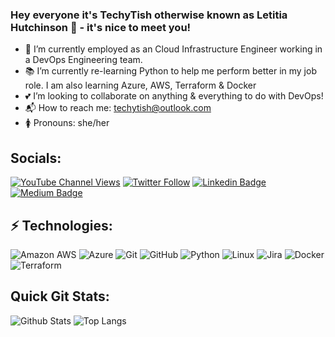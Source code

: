 ### Hey everyone it's TechyTish otherwise known as Letitia Hutchinson 👋 - it's nice to meet you!

<!--🔭 I’m currently working on-->

- 👀 I’m currently employed as an Cloud Infrastructure Engineer working in a DevOps Engineering team.
- 📚 I’m currently re-learning Python to help me perform better in my job role. I am also learning Azure, AWS, Terraform & Docker
- 💕 I’m looking to collaborate on anything & everything to do with DevOps!
- 📬 How to reach me: techytish@outlook.com
- 🚺 Pronouns: she/her

<!-- Socials -->

## Socials:
[![YouTube Channel Views](https://img.shields.io/youtube/channel/views/UCUinxcfdBbWpgDPgAQYiKTA?style=social)](<https://youtube.com/c/techytish>)
[![Twitter Follow](https://img.shields.io/twitter/follow/TechyTishh?style=social)](<https://twitter.com/intent/follow?screen_name=TechyTishh>)
[![Linkedin Badge](https://img.shields.io/badge/-Letitia%20Hutchinson-blue?style=flat-square&logo=Linkedin&logoColor=white&link=<https://www.linkedin.com/in/letitia-hutchinson/>)](<https://www.linkedin.com/in/letitia-hutchinson/>)
[![Medium Badge](https://img.shields.io/badge/Techy%20Tish-12100E?style=flat-square&logo=medium&logoColor=white&link=<https://medium.com/@techytish>)](<https://medium.com/@techytish>)

## ⚡ Technologies:
![Amazon AWS](https://img.shields.io/badge/Amazon%20AWS-232F3E?style=for-the-badge&logo=amazon-aws)
![Azure](https://img.shields.io/badge/azure-%230072C6.svg?style=for-the-badge&logo=microsoftazure&logoColor=white)
![Git](https://img.shields.io/badge/-Git-black?style=for-the-badge&logo=git)
![GitHub](https://img.shields.io/badge/-GitHub-181717?style=for-the-badge&logo=github)
![Python](https://img.shields.io/badge/-Python-black?style=for-the-badge&logo=Python)
![Linux](https://img.shields.io/badge/Linux-FCC624?style=for-the-badge&logo=linux&logoColor=black)
![Jira](https://img.shields.io/badge/jira-%230A0FFF.svg?style=for-the-badge&logo=jira&logoColor=white)
![Docker](https://img.shields.io/badge/docker-%230db7ed.svg?style=for-the-badge&logo=docker&logoColor=white)
![Terraform](https://img.shields.io/badge/terraform-%235835CC.svg?style=for-the-badge&logo=terraform&logoColor=white)

## Quick Git Stats:
![Github Stats](https://github-readme-stats.vercel.app/api?username=TechyTish&count_private=true&show_icons=true&include_all_commits=true)
![Top Langs](https://github-readme-stats.vercel.app/api/top-langs/?username=TechyTish&hide=TeX&layout=compact)
